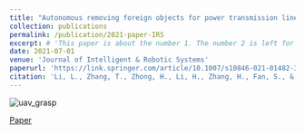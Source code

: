 ```yaml
---
title: "Autonomous removing foreign objects for power transmission line by using a vision-guided unmanned aerial manipulator"
collection: publications
permalink: /publication/2021-paper-IRS
excerpt: # 'This paper is about the number 1. The number 2 is left for future work.'
date: 2021-07-01
venue: 'Journal of Intelligent & Robotic Systems'
paperurl: 'https://link.springer.com/article/10.1007/s10846-021-01482-3'
citation: 'Li, L., Zhang, T., Zhong, H., Li, H., Zhang, H., Fan, S., & Cao, Y. (2021). Autonomous removing foreign objects for power transmission line by using a vision-guided unmanned aerial manipulator. Journal of Intelligent & Robotic Systems, 103, 1-14.'
---
```


![uav_grasp](..\images\publication\uav_grasp.gif)

[Paper](https://link.springer.com/article/10.1007/s10846-021-01482-3)